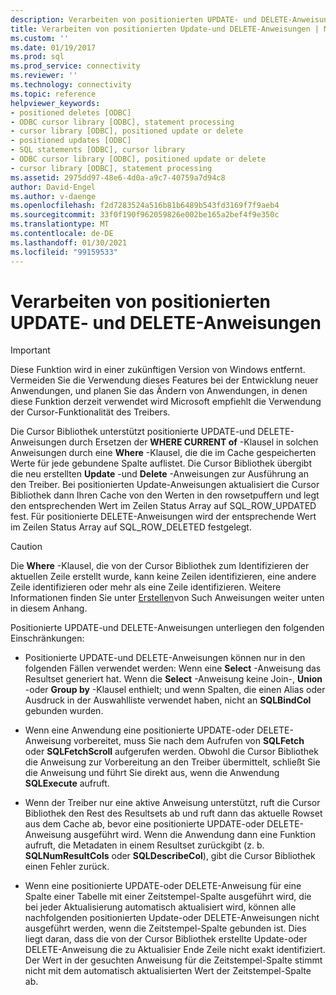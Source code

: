 ```yaml
---
description: Verarbeiten von positionierten UPDATE- und DELETE-Anweisungen
title: Verarbeiten von positionierten Update-und DELETE-Anweisungen | Microsoft-Dokumentation
ms.custom: ''
ms.date: 01/19/2017
ms.prod: sql
ms.prod_service: connectivity
ms.reviewer: ''
ms.technology: connectivity
ms.topic: reference
helpviewer_keywords:
- positioned deletes [ODBC]
- ODBC cursor library [ODBC], statement processing
- cursor library [ODBC], positioned update or delete
- positioned updates [ODBC]
- SQL statements [ODBC], cursor library
- ODBC cursor library [ODBC], positioned update or delete
- cursor library [ODBC], statement processing
ms.assetid: 2975dd97-48e6-4d0a-a9c7-40759a7d94c8
author: David-Engel
ms.author: v-daenge
ms.openlocfilehash: f2d7283524a516b81b6489b543fd3169f7f9aeb4
ms.sourcegitcommit: 33f0f190f962059826e002be165a2bef4f9e350c
ms.translationtype: MT
ms.contentlocale: de-DE
ms.lasthandoff: 01/30/2021
ms.locfileid: "99159533"
---
```

# <a name="processing-positioned-update-and-delete-statements"></a>Verarbeiten von positionierten UPDATE- und DELETE-Anweisungen
> [!IMPORTANT]  
>  Diese Funktion wird in einer zukünftigen Version von Windows entfernt. Vermeiden Sie die Verwendung dieses Features bei der Entwicklung neuer Anwendungen, und planen Sie das Ändern von Anwendungen, in denen diese Funktion derzeit verwendet wird Microsoft empfiehlt die Verwendung der Cursor-Funktionalität des Treibers.  
  
 Die Cursor Bibliothek unterstützt positionierte UPDATE-und DELETE-Anweisungen durch Ersetzen der **WHERE CURRENT of** -Klausel in solchen Anweisungen durch eine **Where** -Klausel, die die im Cache gespeicherten Werte für jede gebundene Spalte auflistet. Die Cursor Bibliothek übergibt die neu erstellten **Update** -und **Delete** -Anweisungen zur Ausführung an den Treiber. Bei positionierten Update-Anweisungen aktualisiert die Cursor Bibliothek dann Ihren Cache von den Werten in den rowsetpuffern und legt den entsprechenden Wert im Zeilen Status Array auf SQL_ROW_UPDATED fest. Für positionierte DELETE-Anweisungen wird der entsprechende Wert im Zeilen Status Array auf SQL_ROW_DELETED festgelegt.  
  
> [!CAUTION]  
>  Die **Where** -Klausel, die von der Cursor Bibliothek zum Identifizieren der aktuellen Zeile erstellt wurde, kann keine Zeilen identifizieren, eine andere Zeile identifizieren oder mehr als eine Zeile identifizieren. Weitere Informationen finden Sie unter [Erstellen](../../../odbc/reference/appendixes/constructing-searched-statements.md)von Such Anweisungen weiter unten in diesem Anhang.  
  
 Positionierte UPDATE-und DELETE-Anweisungen unterliegen den folgenden Einschränkungen:  
  
-   Positionierte UPDATE-und DELETE-Anweisungen können nur in den folgenden Fällen verwendet werden: Wenn eine **Select** -Anweisung das Resultset generiert hat. Wenn die **Select** -Anweisung keine Join-, **Union** -oder **Group by** -Klausel enthielt; und wenn Spalten, die einen Alias oder Ausdruck in der Auswahlliste verwendet haben, nicht an **SQLBindCol** gebunden wurden.  
  
-   Wenn eine Anwendung eine positionierte UPDATE-oder DELETE-Anweisung vorbereitet, muss Sie nach dem Aufrufen von **SQLFetch** oder **SQLFetchScroll** aufgerufen werden. Obwohl die Cursor Bibliothek die Anweisung zur Vorbereitung an den Treiber übermittelt, schließt Sie die Anweisung und führt Sie direkt aus, wenn die Anwendung **SQLExecute** aufruft.  
  
-   Wenn der Treiber nur eine aktive Anweisung unterstützt, ruft die Cursor Bibliothek den Rest des Resultsets ab und ruft dann das aktuelle Rowset aus dem Cache ab, bevor eine positionierte UPDATE-oder DELETE-Anweisung ausgeführt wird. Wenn die Anwendung dann eine Funktion aufruft, die Metadaten in einem Resultset zurückgibt (z. b. **SQLNumResultCols** oder **SQLDescribeCol**), gibt die Cursor Bibliothek einen Fehler zurück.  
  
-   Wenn eine positionierte UPDATE-oder DELETE-Anweisung für eine Spalte einer Tabelle mit einer Zeitstempel-Spalte ausgeführt wird, die bei jeder Aktualisierung automatisch aktualisiert wird, können alle nachfolgenden positionierten Update-oder DELETE-Anweisungen nicht ausgeführt werden, wenn die Zeitstempel-Spalte gebunden ist. Dies liegt daran, dass die von der Cursor Bibliothek erstellte Update-oder DELETE-Anweisung die zu Aktualisier Ende Zeile nicht exakt identifiziert. Der Wert in der gesuchten Anweisung für die Zeitstempel-Spalte stimmt nicht mit dem automatisch aktualisierten Wert der Zeitstempel-Spalte ab.
